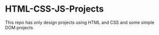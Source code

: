 # HTML-CSS-JS-Projects
This repo has only design projects using HTML and CSS and some simple DOM projects
